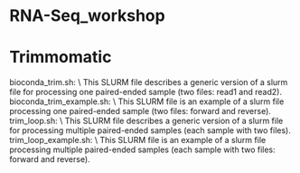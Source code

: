 # RNA-Seq_workshop

# Trimmomatic
bioconda_trim.sh: \ This SLURM file describes a generic version of a slurm file for processing one paired-ended sample (two files: read1 and read2). \
bioconda_trim_example.sh: \ This SLURM file is an example of a slurm file processing one paired-ended sample (two files: forward and reverse). \
trim_loop.sh: \ This SLURM file describes a generic version of a slurm file for processing multiple paired-ended samples (each sample with two files).\
trim_loop_example.sh: \ This SLURM file is an example of a slurm file processing multiple paired-ended samples (each sample with two files: forward and reverse).
